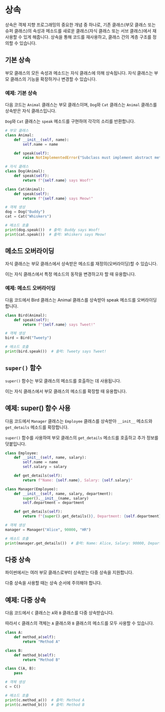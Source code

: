 # 상속

상속은 객체 지향 프로그래밍의 중요한 개념 중 하나로, 기존 클래스(부모 클래스 또는 슈퍼 클래스)의 속성과 메소드를 새로운 클래스(자식 클래스 또는 서브 클래스)에서 재사용할 수 있게 해줍니다. 상속을 통해 코드를 재사용하고, 클래스 간의 계층 구조를 정의할 수 있습니다.

## 기본 상속

부모 클래스의 모든 속성과 메소드는 자식 클래스에 의해 상속됩니다. 자식 클래스는 부모 클래스의 기능을 확장하거나 변경할 수 있습니다.

### 예제: 기본 상속

다음 코드는 `Animal` 클래스는 부모 클래스이며, `Dog`와 `Cat` 클래스는 `Animal` 클래스를 상속받은 자식 클래스입니다. 

`Dog`와 `Cat` 클래스는 `speak` 메소드를 구현하여 각각의 소리를 반환합니다.

```python
# 부모 클래스
class Animal:
    def __init__(self, name):
        self.name = name

    def speak(self):
        raise NotImplementedError("Subclass must implement abstract method")

# 자식 클래스
class Dog(Animal):
    def speak(self):
        return f"{self.name} says Woof!"

class Cat(Animal):
    def speak(self):
        return f"{self.name} says Meow!"

# 객체 생성
dog = Dog("Buddy")
cat = Cat("Whiskers")

# 메소드 호출
print(dog.speak())  # 출력: Buddy says Woof!
print(cat.speak())  # 출력: Whiskers says Meow!
```


## 메소드 오버라이딩

자식 클래스는 부모 클래스에서 상속받은 메소드를 재정의(오버라이딩)할 수 있습니다. 

이는 자식 클래스에서 특정 메소드의 동작을 변경하고자 할 때 유용합니다.

### 예제: 메소드 오버라이딩

다음 코드에서 Bird 클래스는 Animal 클래스를 상속받아 speak 메소드를 오버라이딩합니다.

```python
class Bird(Animal):
    def speak(self):
        return f"{self.name} says Tweet!"

# 객체 생성
bird = Bird("Tweety")

# 메소드 호출
print(bird.speak())  # 출력: Tweety says Tweet!
```

## `super()` 함수

`super()` 함수는 부모 클래스의 메소드를 호출하는 데 사용됩니다. 

이는 자식 클래스에서 부모 클래스의 메소드를 확장할 때 유용합니다.

## 예제: super() 함수 사용

다음 코드에서 `Manager` 클래스는 `Employee` 클래스를 상속받아 `__init__` 메소드와 `get_details` 메소드를 확장합니다. 

`super()` 함수를 사용하여 부모 클래스의 `get_details` 메소드를 호출하고 추가 정보를 덧붙입니다.

```python
class Employee:
    def __init__(self, name, salary):
        self.name = name
        self.salary = salary

    def get_details(self):
        return f"Name: {self.name}, Salary: {self.salary}"

class Manager(Employee):
    def __init__(self, name, salary, department):
        super().__init__(name, salary)
        self.department = department

    def get_details(self):
        return f"{super().get_details()}, Department: {self.department}"

# 객체 생성
manager = Manager("Alice", 90000, "HR")

# 메소드 호출
print(manager.get_details())  # 출력: Name: Alice, Salary: 90000, Department: HR
```

## 다중 상속

파이썬에서는 여러 부모 클래스로부터 상속받는 다중 상속을 지원합니다. 

다중 상속을 사용할 때는 상속 순서에 주의해야 합니다.

## 예제: 다중 상속

다음 코드에서 `C` 클래스는 `A`와 `B` 클래스를 다중 상속받습니다. 

따라서 `C` 클래스의 객체는 `A` 클래스와 `B` 클래스의 메소드를 모두 사용할 수 있습니다.

```python
class A:
    def method_a(self):
        return "Method A"

class B:
    def method_b(self):
        return "Method B"

class C(A, B):
    pass

# 객체 생성
c = C()

# 메소드 호출
print(c.method_a())  # 출력: Method A
print(c.method_b())  # 출력: Method B
```